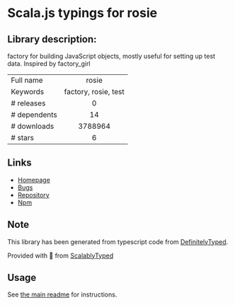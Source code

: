 
# Scala.js typings for rosie


## Library description:
factory for building JavaScript objects, mostly useful for setting up test data. Inspired by factory_girl

|                    |                 |
| ------------------ | :-------------: |
| Full name          | rosie |
| Keywords           | factory, rosie, test |
| # releases         | 0 |
| # dependents       | 14 |
| # downloads        | 3788964 |
| # stars            | 6 |

## Links
- [Homepage](https://github.com/rosiejs/rosie#readme)
- [Bugs](https://github.com/rosiejs/rosie/issues)
- [Repository](https://github.com/rosiejs/rosie)
- [Npm](https://www.npmjs.com/package/rosie)
    


## Note
This library has been generated from typescript code from [DefinitelyTyped](https://definitelytyped.org).

Provided with :purple_heart: from [ScalablyTyped](https://github.com/oyvindberg/ScalablyTyped)

## Usage
See [the main readme](../../readme.md) for instructions.


